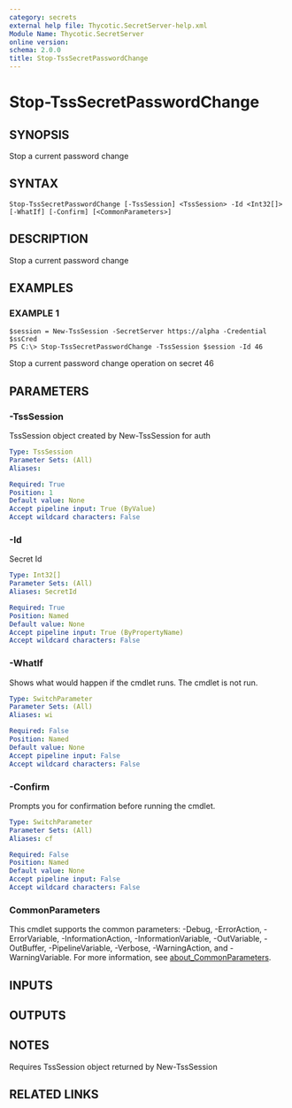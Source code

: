 ```yaml
---
category: secrets
external help file: Thycotic.SecretServer-help.xml
Module Name: Thycotic.SecretServer
online version:
schema: 2.0.0
title: Stop-TssSecretPasswordChange
---
```


# Stop-TssSecretPasswordChange

## SYNOPSIS
Stop a current password change

## SYNTAX

```
Stop-TssSecretPasswordChange [-TssSession] <TssSession> -Id <Int32[]> [-WhatIf] [-Confirm] [<CommonParameters>]
```

## DESCRIPTION
Stop a current password change

## EXAMPLES

### EXAMPLE 1
```
$session = New-TssSession -SecretServer https://alpha -Credential $ssCred
PS C:\> Stop-TssSecretPasswordChange -TssSession $session -Id 46
```

Stop a current password change operation on secret 46

## PARAMETERS

### -TssSession
TssSession object created by New-TssSession for auth

```yaml
Type: TssSession
Parameter Sets: (All)
Aliases:

Required: True
Position: 1
Default value: None
Accept pipeline input: True (ByValue)
Accept wildcard characters: False
```

### -Id
Secret Id

```yaml
Type: Int32[]
Parameter Sets: (All)
Aliases: SecretId

Required: True
Position: Named
Default value: None
Accept pipeline input: True (ByPropertyName)
Accept wildcard characters: False
```

### -WhatIf
Shows what would happen if the cmdlet runs.
The cmdlet is not run.

```yaml
Type: SwitchParameter
Parameter Sets: (All)
Aliases: wi

Required: False
Position: Named
Default value: None
Accept pipeline input: False
Accept wildcard characters: False
```

### -Confirm
Prompts you for confirmation before running the cmdlet.

```yaml
Type: SwitchParameter
Parameter Sets: (All)
Aliases: cf

Required: False
Position: Named
Default value: None
Accept pipeline input: False
Accept wildcard characters: False
```

### CommonParameters
This cmdlet supports the common parameters: -Debug, -ErrorAction, -ErrorVariable, -InformationAction, -InformationVariable, -OutVariable, -OutBuffer, -PipelineVariable, -Verbose, -WarningAction, and -WarningVariable. For more information, see [about_CommonParameters](http://go.microsoft.com/fwlink/?LinkID=113216).

## INPUTS

## OUTPUTS

## NOTES
Requires TssSession object returned by New-TssSession

## RELATED LINKS
